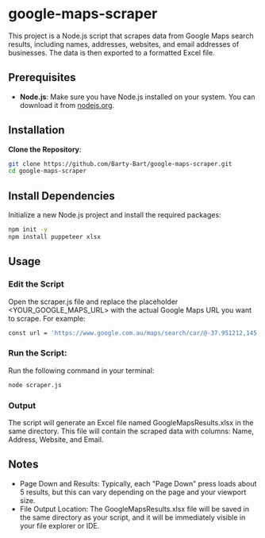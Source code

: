 # google-maps-scraper

This project is a Node.js script that scrapes data from Google Maps search results, including names, addresses, websites, and email addresses of businesses. The data is then exported to a formatted Excel file.

## Prerequisites

- **Node.js**: Make sure you have Node.js installed on your system. You can download it from [nodejs.org](https://nodejs.org/).

## Installation

**Clone the Repository**:
```bash
git clone https://github.com/Barty-Bart/google-maps-scraper.git
cd google-maps-scraper
```

## Install Dependencies

Initialize a new Node.js project and install the required packages:

```bash
npm init -y
npm install puppeteer xlsx
```

## Usage

### Edit the Script

Open the scraper.js file and replace the placeholder <YOUR_GOOGLE_MAPS_URL> with the actual Google Maps URL you want to scrape. For example:

```bash
const url = 'https://www.google.com.au/maps/search/car/@-37.951212,145.0856202,13z?entry=ttu&g_ep=EgoyMDI0MDgyOC4wIKXMDSoASAFQAw%3D%3D';
```

### Run the Script:

Run the following command in your terminal:

```bash
node scraper.js
```

### Output

The script will generate an Excel file named GoogleMapsResults.xlsx in the same directory. This file will contain the scraped data with columns: Name, Address, Website, and Email.

## Notes

- Page Down and Results: Typically, each "Page Down" press loads about 5 results, but this can vary depending on the page and your viewport size.
- File Output Location: The GoogleMapsResults.xlsx file will be saved in the same directory as your script, and it will be immediately visible in your file explorer or IDE.
